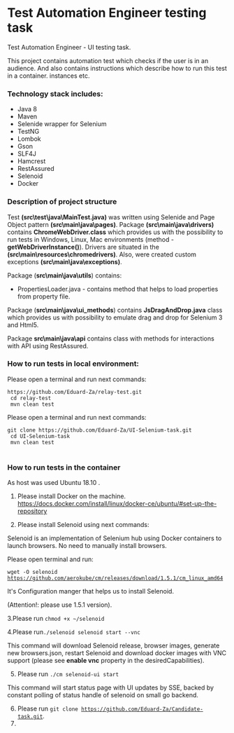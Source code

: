 # Test Automation Engineer testing task
Test Automation Engineer - UI testing task.

This project contains automation test which checks if the user is in an audience.
And also contains instructions which describe how to run this test in a container.
instances etc.

<h3>Technology stack includes:</h3>
<ul>
<li>Java 8</li>
<li>Maven</li>
<li>Selenide wrapper for Selenium</li>
<li>TestNG</li>
<li>Lombok</li>
<li>Gson</li>
<li>SLF4J</li>
<li>Hamcrest</li>
<li>RestAssured</li>
<li>Selenoid</li>
<li>Docker</li>
</ul>

<h3>Description of project structure</h3>

Test <b>(src\test\java\MainTest.java)</b> was written using Selenide and Page Object pattern <b>(src\main\java\pages)</b>.
Package <b>(src\main\java\drivers)</b> contains <b>ChromeWebDriver.class</b> which provides us with the possibility to
run tests in Windows, Linux, Mac environments (method - <b>getWebDriverInstance()</b>). 
Drivers are situated in the <b>(src\main\resources\chromedrivers)</b>.
Also, were created custom exceptions <b>(src\main\java\exceptions)</b>.

Package (<b>src\main\java\utils</b>) contains:
<ul>
<li>PropertiesLoader.java - contains method that helps to load properties from property file.</li>
</ul>

Package (<b>src\main\java\ui_methods</b>) contains <b>JsDragAndDrop.java</b> class which provides us with possibility
to emulate drag and drop for Selenium 3 and Html5.

Package <b>src\main\java\api</b> contains class with methods for interactions with API using RestAssured.

<h3>How to run tests in local environment:</h3>

<p>Please open a terminal and run next commands:</p>
<code>https://github.com/Eduard-Za/relay-test.git</code><br/>
<code> cd relay-test</code><br/>
<code> mvn clean test</code><br/>

<p>Please open a terminal and run next commands:</p>
<code>git clone https://github.com/Eduard-Za/UI-Selenium-task.git</code><br/>
<code> cd UI-Selenium-task</code><br/>
<code> mvn clean test</code><br/>
<br> 

<h3>How to run tests in the container</h3>

As host was used Ubuntu 18.10 .

1. Please install Docker on the machine.
https://docs.docker.com/install/linux/docker-ce/ubuntu/#set-up-the-repository

2. Please install Selenoid using next commands:

Selenoid is an implementation of Selenium hub using Docker containers to launch browsers.
No need to manually install browsers.

Please open terminal and run:

<code>wget -O selenoid  https://github.com/aerokube/cm/releases/download/1.5.1/cm_linux_amd64</code>

It's Configuration manger that helps us to install Selenoid.

(Attention!: please use 1.5.1 version).

3.Please run <code>chmod +x ~/selenoid</code>

4.Please run<code>./selenoid selenoid start --vnc</code>

This command will download Selenoid release, browser images, generate new browsers.json, restart Selenoid and download docker images with VNC support (please see <b>enable vnc</b> property in the desiredCapabilities).

5. Please run <code>./cm selenoid-ui start</code>

This command will start status page with UI updates by SSE, backed by constant polling of status handle of selenoid on small go backend.

6. Please run <code>git clone https://github.com/Eduard-Za/Candidate-task.git</code>.
7.

